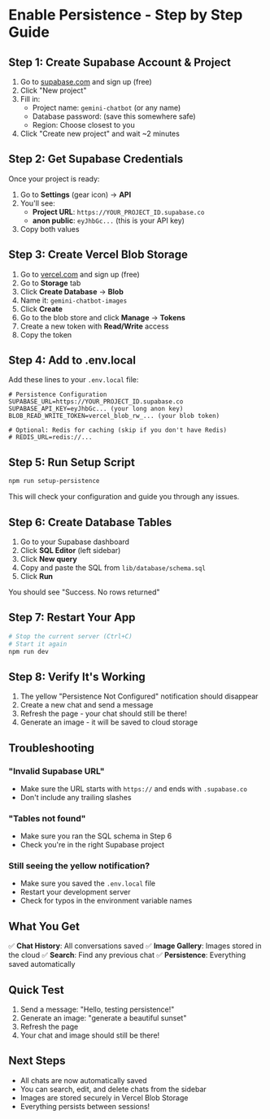 # Enable Persistence - Step by Step Guide

## Step 1: Create Supabase Account & Project

1. Go to [supabase.com](https://supabase.com) and sign up (free)
2. Click "New project"
3. Fill in:
   - Project name: `gemini-chatbot` (or any name)
   - Database password: (save this somewhere safe)
   - Region: Choose closest to you
4. Click "Create new project" and wait ~2 minutes

## Step 2: Get Supabase Credentials

Once your project is ready:

1. Go to **Settings** (gear icon) → **API**
2. You'll see:
   - **Project URL**: `https://YOUR_PROJECT_ID.supabase.co`
   - **anon public**: `eyJhbGc...` (this is your API key)
3. Copy both values

## Step 3: Create Vercel Blob Storage

1. Go to [vercel.com](https://vercel.com) and sign up (free)
2. Go to **Storage** tab
3. Click **Create Database** → **Blob**
4. Name it: `gemini-chatbot-images`
5. Click **Create**
6. Go to the blob store and click **Manage** → **Tokens**
7. Create a new token with **Read/Write** access
8. Copy the token

## Step 4: Add to .env.local

Add these lines to your `.env.local` file:

```env
# Persistence Configuration
SUPABASE_URL=https://YOUR_PROJECT_ID.supabase.co
SUPABASE_API_KEY=eyJhbGc... (your long anon key)
BLOB_READ_WRITE_TOKEN=vercel_blob_rw_... (your blob token)

# Optional: Redis for caching (skip if you don't have Redis)
# REDIS_URL=redis://...
```

## Step 5: Run Setup Script

```bash
npm run setup-persistence
```

This will check your configuration and guide you through any issues.

## Step 6: Create Database Tables

1. Go to your Supabase dashboard
2. Click **SQL Editor** (left sidebar)
3. Click **New query**
4. Copy and paste the SQL from `lib/database/schema.sql`
5. Click **Run**

You should see "Success. No rows returned"

## Step 7: Restart Your App

```bash
# Stop the current server (Ctrl+C)
# Start it again
npm run dev
```

## Step 8: Verify It's Working

1. The yellow "Persistence Not Configured" notification should disappear
2. Create a new chat and send a message
3. Refresh the page - your chat should still be there!
4. Generate an image - it will be saved to cloud storage

## Troubleshooting

### "Invalid Supabase URL"
- Make sure the URL starts with `https://` and ends with `.supabase.co`
- Don't include any trailing slashes

### "Tables not found"
- Make sure you ran the SQL schema in Step 6
- Check you're in the right Supabase project

### Still seeing the yellow notification?
- Make sure you saved the `.env.local` file
- Restart your development server
- Check for typos in the environment variable names

## What You Get

✅ **Chat History**: All conversations saved
✅ **Image Gallery**: Images stored in the cloud
✅ **Search**: Find any previous chat
✅ **Persistence**: Everything saved automatically

## Quick Test

1. Send a message: "Hello, testing persistence!"
2. Generate an image: "generate a beautiful sunset"
3. Refresh the page
4. Your chat and image should still be there!

## Next Steps

- All chats are now automatically saved
- You can search, edit, and delete chats from the sidebar
- Images are stored securely in Vercel Blob Storage
- Everything persists between sessions!